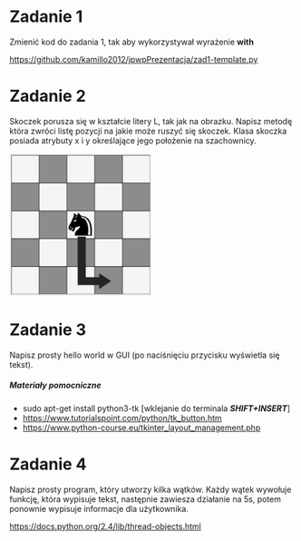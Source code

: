 # Zadanie 1
Zmienić kod do zadania 1, tak aby wykorzystywał wyrażenie __with__

https://github.com/kamillo2012/jpwpPrezentacja/zad1-template.py

# Zadanie 2
Skoczek porusza się w kształcie litery L, tak jak na obrazku.
Napisz metodę która zwróci listę pozycji na jakie może ruszyć się skoczek. 
Klasa skoczka posiada atrybuty x i y określające jego położenie na szachownicy.

<img width="250" src="https://github.com/kamillo2012/jpwpPrezentacja/blob/master/skoczek-ruch.png" alt="Skoczek"/>

# Zadanie 3
Napisz prosty hello world w GUI (po naciśnięciu przycisku wyświetla się tekst).

##### Materiały pomocniczne
* sudo apt-get install python3-tk [wklejanie do terminala ___SHIFT+INSERT___]
* https://www.tutorialspoint.com/python/tk_button.htm
* https://www.python-course.eu/tkinter_layout_management.php

# Zadanie 4
Napisz prosty program, który utworzy kilka wątków. Każdy wątek wywołuje funkcję, która wypisuje tekst, następnie zawiesza działanie na 5s, potem ponownie wypisuje informacje dla użytkownika.

https://docs.python.org/2.4/lib/thread-objects.html
